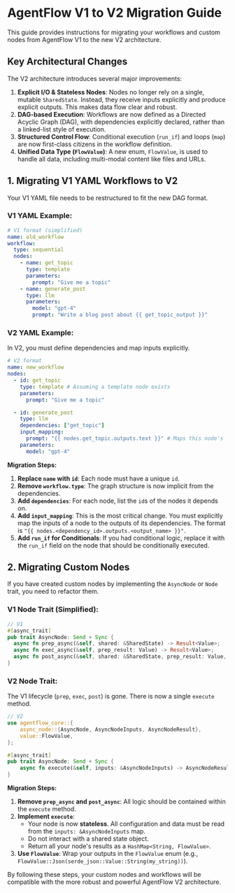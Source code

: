 # AgentFlow V1 to V2 Migration Guide

This guide provides instructions for migrating your workflows and custom nodes from AgentFlow V1 to the new V2 architecture.

## Key Architectural Changes

The V2 architecture introduces several major improvements:

1.  **Explicit I/O & Stateless Nodes**: Nodes no longer rely on a single, mutable `SharedState`. Instead, they receive inputs explicitly and produce explicit outputs. This makes data flow clear and robust.
2.  **DAG-based Execution**: Workflows are now defined as a Directed Acyclic Graph (DAG), with dependencies explicitly declared, rather than a linked-list style of execution.
3.  **Structured Control Flow**: Conditional execution (`run_if`) and loops (`map`) are now first-class citizens in the workflow definition.
4.  **Unified Data Type (`FlowValue`)**: A new enum, `FlowValue`, is used to handle all data, including multi-modal content like files and URLs.

## 1. Migrating V1 YAML Workflows to V2

Your V1 YAML file needs to be restructured to fit the new DAG format.

### V1 YAML Example:

```yaml
# V1 format (simplified)
name: old_workflow
workflow:
  type: sequential
  nodes:
    - name: get_topic
      type: template
      parameters:
        prompt: "Give me a topic"
    - name: generate_post
      type: llm
      parameters:
        model: "gpt-4"
        prompt: "Write a blog post about {{ get_topic_output }}"
```

### V2 YAML Example:

In V2, you must define dependencies and map inputs explicitly.

```yaml
# V2 format
name: new_workflow
nodes:
  - id: get_topic
    type: template # Assuming a template node exists
    parameters:
      prompt: "Give me a topic"

  - id: generate_post
    type: llm
    dependencies: ["get_topic"]
    input_mapping:
      prompt: "{{ nodes.get_topic.outputs.text }}" # Maps this node's 'prompt' input to the 'text' output of 'get_topic'
    parameters:
      model: "gpt-4"
```

**Migration Steps:**

1.  **Replace `name` with `id`**: Each node must have a unique `id`.
2.  **Remove `workflow.type`**: The graph structure is now implicit from the dependencies.
3.  **Add `dependencies`**: For each node, list the `id`s of the nodes it depends on.
4.  **Add `input_mapping`**: This is the most critical change. You must explicitly map the inputs of a node to the outputs of its dependencies. The format is `"{{ nodes.<dependency_id>.outputs.<output_name> }}"`.
5.  **Add `run_if` for Conditionals**: If you had conditional logic, replace it with the `run_if` field on the node that should be conditionally executed.

## 2. Migrating Custom Nodes

If you have created custom nodes by implementing the `AsyncNode` or `Node` trait, you need to refactor them.

### V1 Node Trait (Simplified):

```rust
// V1
#[async_trait]
pub trait AsyncNode: Send + Sync {
  async fn prep_async(&self, shared: &SharedState) -> Result<Value>;
  async fn exec_async(&self, prep_result: Value) -> Result<Value>;
  async fn post_async(&self, shared: &SharedState, prep_result: Value, exec_result: Value) -> Result<Option<String>>;
}
```

### V2 Node Trait:

The V1 lifecycle (`prep`, `exec`, `post`) is gone. There is now a single `execute` method.

```rust
// V2
use agentflow_core::{
    async_node::{AsyncNode, AsyncNodeInputs, AsyncNodeResult},
    value::FlowValue,
};

#[async_trait]
pub trait AsyncNode: Send + Sync {
    async fn execute(&self, inputs: &AsyncNodeInputs) -> AsyncNodeResult;
}
```

**Migration Steps:**

1.  **Remove `prep_async` and `post_async`**: All logic should be contained within the `execute` method.
2.  **Implement `execute`**: 
    - Your node is now **stateless**. All configuration and data must be read from the `inputs: &AsyncNodeInputs` map.
    - Do not interact with a shared state object.
    - Return all your node's results as a `HashMap<String, FlowValue>`.
3.  **Use `FlowValue`**: Wrap your outputs in the `FlowValue` enum (e.g., `FlowValue::Json(serde_json::Value::String(my_string))`).

By following these steps, your custom nodes and workflows will be compatible with the more robust and powerful AgentFlow V2 architecture.
